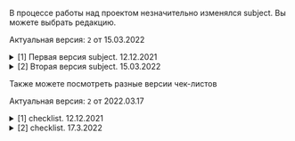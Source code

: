 В процессе работы над проектом незначительно изменялся subject. Вы можете выбрать редакцию.

Актуальная версия: `2` от 15.03.2022

<details>
	<summary> [1] Первая версия subject. 12.12.2021 </summary>

# Subject #

## Minishell ##

Такой же красивый как Shell

Резюме: цель этого проекта - создать простую оболочку. Да, свой маленький bash или zsh. Вы узнаете много нового о процессах и файловых дескрипторах.

## Содержание ##

1. [Введение](#Введение)
2. [Общие инструкции](#Общие-инструкции)
3. [Обязательная часть](#Обязательная-часть)
4. [Бонусная часть](#Бонусная-часть)

## Глава I ##

### Введение ###

Существование оболочек связано с самим существованием ИТ. В то время все кодировщики были согласны с тем, что общение с компьютером с использованием бинарных переключателей 1/0 серьезно раздражало. Было вполне логично, что им пришла в голову идея общаться с компьютером, используя интерактивные строки команд на языке, который немного близок к английскому.

С Minishell вы сможете путешествовать во времени и возвращаться к проблемам, с которыми люди сталкивались, когда Windows еще не существовало.

## Глава II ##


### Общие инструкции ###

* Ваш проект должен быть написан в соответствии с Нормой. Если у вас есть бонусные файлы / функции, они включаются в проверку нормы, и вы получите 0, если внутри есть ошибка нормы;
* Ваши функции не должны завершаться неожиданно (segmentation fault, bus error, double, free и т.д.), За исключением неопределенного поведения. Если это произойдет, ваш проект будет считаться нефункциональным и во время оценки получит 0 баллов;
* При необходимости, все пространство памяти, выделенное кучей, должно быть освобождено должным образом. Утечки недопустимы.
* Если subject требует этого, вы должны отправить Makefile, который скомпилирует ваши исходные файлы для требуемого вывода с флагами -Wall, -Wextra и -Werror, и ваш Makefile не должен повторно связываться;
* Ваш Makefile должен содержать как минимум правила $ (NAME), all, clean, fclean и re;
* Чтобы превратить бонусы в свой проект, вы должны включить бонус правила в свой Makefile, который добавит все различные заголовки, библиотеки или функции, запрещенные в основной части проекта. Бонусы должны быть в другом файле _bonus. {C / h}. Оценка обязательной и бонусной части проводится отдельно;
* Если ваш проект позволяет вам использовать ваш libft, вы должны скопировать его исходный код и связанный с ним Makefile в папку libft с соответствующим Makefile. Makefile вашего проекта должен скомпилировать библиотеку, используя свой Makefile, а затем скомпилировать проект;
* Мы рекомендуем вам создать тестовые программы для своего проекта, даже если эту работу не нужно будет отправлять и оценивать. Это даст вам возможность легко проверить свою работу и работу коллег. Вы найдете эти тесты особенно полезными во время защиты. Действительно, во время защиты вы можете использовать свои тесты и / или тесты партнера, которого вы оцениваете;
* Отправьте свою работу в назначенный репозиторий git. Оцениваться будет только работа в репозитории git. Если DeepThreadt назначен для оценки вашей работы, это будет сделано после ваших оценок коллег. Если во время оценивания Deep Threatt в каком-либо разделе вашей работы произойдет ошибка, оценка будет остановлена.

## Глава III ##

### Обязательная часть ###

Название программы  | minishell
:------------------:|:---------------
Файлы для сдачи     |
Makefile            | да
Параметры			|
Разрешенные внешние функции     |readline, rl_clear_history, rl_on_new_line, rl_replace_line, rl_redisplay, add_history, printf, malloc, free, write, access, open, read, close, fork, wait, waitpid, wait3, wait4, signal, sigaction, kill, exit, getcwd, chdir, stat, lstat, fstat, unlink, execve, dup, dup2, pipe, opendir, readdir, closedir, strerror, perror, isatty, ttyname, ttyslot, ioctl, getenv, tcsetattr, tcgetattr, tgetent, tgetflag, tgetnum, tgetstr, tgoto, tputs
Использование libft | Разрешено
Описание            | Напишите оболочку

Ваша оболочка должна:
* Не интерпретировать незакрытые кавычки или неуказанные специальные символы, такие как `\` или `;`
* Использовать не более одной глобальной переменной. Подумайте и будьте готовы объяснить, почему вы делаете именно так;
* Показывать подсказку при ожидании новой команды;
* Иметь рабочую историю;
* Находить и запускать нужный исполняемый файл (на основе переменной `PATH` или с помощью относительного или абсолютного пути);
* Он должен реализовывать встроенные функции:
	* echo с параметром -n
	* cd только с относительным или абсолютным путем
	* pwd без параметров
	* export без параметров
	* unset без опций
	* env без опций и аргументов
	* exit без опций
* `’` Запрещает любую интерпретацию последовательности символов;
* `"` запрещает любую интерпретацию последовательности символов, кроме символа `$`;
* Перенаправления:
	* `<` должен перенаправлять ввод
	* `>` должен перенаправлять вывод
	* `<<` считывает ввод из текущего источника, пока не появится строка, содержащая только разделитель. Н е нужно обновлять историю!
	* `>>` должен перенаправлять вывод с режимом добавления
* Pipes `|` Вывод каждой команды в пайплайне соединяется через `pipe` с входом следующей команды
* Переменные среды (`$`, за которыми следуют символы) должны расшириться до своих значений
* `$?` должен расшириться до статуса завершения последнего выполненного пайплайна переднего плана
* `ctrl-C`, `ctrl-D`, `ctrl-\` должны работать как в `bash`
* В интерактивном режиме:
	* `ctrl-C` печатает новое приглашение на новой строке
	* `ctrl-D` выход из оболочки
	* `ctrl-\` ничего не делать

> Функция readline может вызвать некоторую утечку, которую не нужно исправлять
>
> Но будьте осторожны, ваш собственный код не должен давать утечек.
>
> Вам стоит ограничиться описанием темы.
>
> Не требуется ничего, о чем не спрашивали.
>
> По каждому пункту, если у вас есть какие-либо сомнения, используйте ссылку на [bash](https://www.gnu.org/savannah-checkouts/gnu/bash/manual/ "Ссылка на мануал по bash") в качестве справочника.

## Глава IV ##

### Бонусная часть ###

* Если Обязательная часть не идеальна, даже не думай о бонусах

* &&, || с круглыми скобками для обозначения приоритетов

* подстановочный знак * должен работать для текущего рабочего каталога

</details>

<details>
	<summary> [2] Вторая версия subject. 15.03.2022 </summary>

# Subject #

## Minishell ##

Такой же красивый как Shell

Резюме: цель этого проекта - создать простую оболочку. Да, свой маленький bash или zsh. Вы узнаете много нового о процессах и файловых дескрипторах.

## Содержание ##

1. [Введение](#Введение)
2. [Общие инструкции](#Общие-инструкции)
3. [Обязательная часть](#Обязательная-часть)
4. [Бонусная часть](#Бонусная-часть)
5. [Представление и экспертная оценка](#Представление-и-экспертная-оценка)

## Глава I ##

### Введение ###

Существование оболочек связано с самим существованием ИТ. В то время все кодировщики были согласны с тем, что общение с компьютером с использованием бинарных переключателей 1/0 серьезно раздражало. Было вполне логично, что им пришла в голову идея общаться с компьютером, используя интерактивные строки команд на языке, который немного близок к английскому.

Благодаря Minishell вы сможете путешествовать во времени и возвращаться к проблемам, с которыми люди сталкивались, когда не существовало Windows.

## Глава II ##


### Общие инструкции ###

* Ваш проект должен быть написан на C;
* Ваш проект должен быть написан в соответствии с Нормой. Если у вас есть бонусные файлы / функции, они включаются в проверку нормы, и вы получите 0, если внутри есть ошибка нормы;
* Ваши функции не должны завершаться неожиданно (segmentation fault, bus error, double, free и т.д.), За исключением неопределенного поведения. Если это произойдет, ваш проект будет считаться нефункциональным и во время оценки получит 0 баллов;
* При необходимости, все пространство памяти, выделенное кучей, должно быть освобождено должным образом. Утечки недопустимы.
* Если subject требует этого, вы должны отправить Makefile, который скомпилирует ваши исходные файлы для требуемого вывода с флагами -Wall, -Wextra и -Werror, и ваш Makefile не должен повторно связываться;
* Ваш Makefile должен содержать как минимум правила $ (NAME), all, clean, fclean и re;
* Чтобы превратить бонусы в свой проект, вы должны включить бонус правила в свой Makefile, который добавит все различные заголовки, библиотеки или функции, запрещенные в основной части проекта. Бонусы должны быть в другом файле _bonus. {C / h}. Оценка обязательной и бонусной части проводится отдельно;
* Если ваш проект позволяет вам использовать ваш libft, вы должны скопировать его исходный код и связанный с ним Makefile в папку libft с соответствующим Makefile. Makefile вашего проекта должен скомпилировать библиотеку, используя свой Makefile, а затем скомпилировать проект;
* Мы рекомендуем вам создать тестовые программы для своего проекта, даже если эту работу не нужно будет отправлять и оценивать. Это даст вам возможность легко проверить свою работу и работу коллег. Вы найдете эти тесты особенно полезными во время защиты. Действительно, во время защиты вы можете использовать свои тесты и / или тесты партнера, которого вы оцениваете;
* Отправьте свою работу в назначенный репозиторий git. Оцениваться будет только работа в репозитории git. Если DeepThreadt назначен для оценки вашей работы, это будет сделано после ваших оценок коллег. Если во время оценивания Deep Threatt в каком-либо разделе вашей работы произойдет ошибка, оценка будет остановлена.

## Глава III ##

### Обязательная часть ###

Название программы  | minishell
:------------------:|:---------------
Файлы для сдачи     | Makefile, *.h, *.c
Makefile            | NAME, all, clean, fclean, re
Параметры			|
Разрешенные внешние функции     | readline, rl_clear_history, rl_on_new_line, rl_replace_line, rl_redisplay, add_history, printf, malloc, free, write, access, open, read, close, fork, wait, waitpid, wait3, wait4, signal, sigaction, sigemptyset, sigaddset, kill, exit, getcwd, chdir, stat, lstat, fstat, unlink, execve, dup, dup2, pipe, opendir, readdir, closedir, strerror, perror, isatty, ttyname, ttyslot, ioctl, getenv, tcsetattr, tcgetattr, tgetent, tgetflag, tgetnum, tgetstr, tgoto, tputs
Использование libft | Разрешено
Описание            | Напишите оболочку

Ваша оболочка должна:
* Отображать приглашение при ожидании новой команды;
* Иметь рабочую историю;
* Находить и запускать нужный исполняемый файл (на основе переменной `PATH` или с помощью относительного или абсолютного пути);
* Использовать не более одной глобальной переменной. Подумайте и будьте готовы объяснить, почему вы делаете именно так;
* Не интерпретировать незакрытые кавычки или специальные символы, которые не требует subject, такие как `\` или `;`
* `’` Запрещает любую интерпретацию последовательности символов;
* `"` запрещает любую интерпретацию последовательности символов, кроме символа `$`;
* Перенаправления:
	* `<` должен перенаправлять ввод
	* `>` должен перенаправлять вывод
	* `<<` считывает ввод из текущего источника, пока не появится строка, содержащая только разделитель. Н е нужно обновлять историю!
	* `>>` должен перенаправлять вывод с режимом добавления
* Pipes `|` Вывод каждой команды в пайплайне соединяется через `pipe` с входом следующей команды
* Переменные среды (`$`, за которыми следуют символы) должны расшириться до своих значений
* `$?` должен расшириться до статуса завершения последнего выполненного пайплайна переднего плана
* `ctrl-C`, `ctrl-D`, `ctrl-\` должны работать как в `bash`
* В интерактивном режиме:
	* `ctrl-C` печатает новое приглашение на новой строке
	* `ctrl-D` выход из оболочки
	* `ctrl-\` ничего не делать
* Он должен реализовывать встроенные функции:
	* echo с опцией -n
	* cd только с относительным или абсолютным путем
	* pwd без опций
	* export без опций
	* unset без опций
	* env без опций и аргументов
	* exit без опций

> Функция readline может вызвать некоторую утечку, которую не нужно исправлять
>
> Но будьте осторожны, ваш собственный код не должен давать утечек.
>
> Вам стоит ограничиться описанием темы.
>
> Не требуется ничего, о чем не спрашивали.
>
> По каждому пункту, если у вас есть какие-либо сомнения, используйте ссылку на [bash](https://www.gnu.org/savannah-checkouts/gnu/bash/manual/ "Ссылка на мануал по bash") в качестве справочника.

## Глава IV ##

### Бонусная часть ###

* Если Обязательная часть не идеальна, даже не думай о бонусах

* &&, || с круглыми скобками для обозначения приоритетов

* подстановочный знак * должен работать для текущего рабочего каталога

> Бонусная часть будет оцениваться только в том случае, если обязательная часть будет ИДЕАЛЬНОЙ. Идеальный означает, что обязательная часть была полностью выполнена и работает без сбоев. Если вы не выполнили ВСЕ обязательные требования, ваша бонусная часть вообще не будет оцениваться.

## Глава V ##

### Представление и экспертная оценка ###

Сдайте задание в своем репозитории Git, как обычно. Во время защиты будет оцениваться только работа внутри вашего репозитория. Не стесняйтесь дважды проверять имена ваших файлов, чтобы убедиться, что они верны.

</details>

Также можете посмотреть разные версии чек-листов

Актуальная версия: `2` от 2022.03.17

<details>
	<summary> [1] checklist. 12.12.2021 </summary>

# Checklist #

## intro ##

- Чтобы избежать каких-либо неожиданностей, тщательно проверьте, чтобы и оценивающие, и оцениваемые учащиеся ознакомились с возможными сценариями, используемыми для облегчения оценивания
- Если оценивающий учащийся еще не завершил этот конкретный проект, этот учащийся обязан прочитать весь предмет до начала защиты
- Используйте доступные на этой шкале флажки, чтобы сигнализировать о пустом репозитории, неработающей программе, ошибке нормы, читерстве и т. д. В этих случаях оценивание завершено и окончательная оценка равна 0 (или -42 в случае читерства). Однако, за исключением мошенничества, вам рекомендуется продолжать обсуждать свою работу (даже если вы еще не закончили ее), чтобы выявить любые проблемы, которые могли вызвать этот сбой, и избежать повторения той же ошибки в будущем.
- Помните, что на время защиты не должно быть ошибок сегментации, других неожиданных, преждевременных, неконтролируемых или непредвиденных остановок программы, в противном случае итоговая оценка равна 0. Используйте соответствующий флаг.
Вам никогда не придется редактировать какой-либо файл, кроме файла конфигурации, если он существует. Если вы хотите отредактировать файл, найдите время, чтобы объяснить причины оцениваемому учащемуся и убедитесь, что вы оба согласны с этим.
- Также необходимо проверить отсутствие утечек памяти. Любая память, выделенная в куче, должна быть должным образом освобождена до окончания выполнения.
Вам разрешено использовать любой из различных инструментов, доступных на компьютере, таких как утечки, valgrind или e_fence. В случае утечек памяти отметьте соответствующий флаг.

## Mandatory Part ##

### Simple command ###
- Выполните простую команду с абсолютным путем, например, `/bin/ls` или любую другую команду без параметров.
### Arguments ###
- Выполнить простую команду с абсолютным путем, например `/bin/ls` или любую другую команду с аргументами, но без кавычек и двойных кавычек
- Повторить несколько раз с разными командами и аргументами
### echo ###
- Выполнить команду `echo` с аргументами или параметрами или без них.
- Повторить несколько раз с разными аргументами
## exit ##
- Выполнить команду `exit` с аргументами или без них
- Повторить несколько раз с разными аргументами
- Не забудьте перезапустить минишелл
### Return value of a process ###
- Выполните простую команду с абсолютным путем, например, `/bin/ls` или любую другую команду с аргументами, но без кавычек и двойных кавычек, затем выполните команду `echo $?`
- Проверьте напечатанное значение. Вы можете повторить то же самое в bash и сравнить его.
- Повторите несколько раз с разными командами и аргументами, используйте некоторые неудачные команды, такие как `/bin/ls filethatdoesnexist`.
### Semicolons ###
- Выполнять несколько простых команд с абсолютным путем с аргументами, но разделять их точкой с запятой.
- Повторите несколько раз с разными командами и не забудьте попробовать с пробелами вокруг точек с запятой или без них.
### Signals ###
- Попробуйте `Ctrl-C` в пустой подсказке
- Попробуйте `Ctrl-\` в пустой подсказке
- Попробуйте `Ctrl-D` в пустой подсказке
- Попробуйте `Ctrl-C` в подсказке после того, как вы что-то написали
- Попробуйте `Ctrl-D` в подсказке после того, как вы что-то написали
- Попробуйте `Ctrl-\` в подсказке после того, как вы что-то написали
- Попробуйте `Ctrl-C` после запуска блокирующей команды, такой как cat или grep, без аргументов.
- Попробуйте `ctrl-\` после запуска блокирующей команды, такой как cat или grep, без аргументов.
- Попробуйте `Ctrl-D` после запуска блокирующей команды, такой как cat или grep, без аргументов.
- Повторить несколько раз с разными командами
### Double Quotes ###
- Выполните простую команду с абсолютным путем с аргументами, но на этот раз с двойными кавычками (в кавычки следует включать пробелы и точки с запятой)
- Подумайте о пустых аргументах или странном использовании `\`
- Не пытайтесь использовать многострочные строки
### env ###
- Проверьте, показывает ли env текущие переменные среды.
### export ###
- Экспортировать переменные среды, создавать новые и заменять старые
- Проверьте их с env
### unset ###
- Экспортировать переменные среды, создавать новые и заменять старые
- Используйте `unset`, чтобы удалить некоторые из них
- Проверьте результат с помощью env
### Environment Variables ###
- Выполнить `echo` с некоторыми переменными `$` в качестве аргументов
- Проверьте, правильно ли работают двойные кавычки вокруг переменных `$` (как в `bash`)
### cd ###
- Используйте команду `cd` для перемещения рабочего каталога и проверьте, находитесь ли вы в правильном каталоге с помощью `/bin/ls`
- Повторите несколько раз с рабочим и неработающим `cd`
- попробуй `.` `..` тоже в качестве аргументов
### pwd ###
- Используйте команду `pwd`
- Повторить несколько раз в нескольких каталогах
### Relative Path ###
- Выполнять команды, но на этот раз использовать относительный путь
- Повторить несколько раз в нескольких каталогах со сложным относительным путем (много..)
### Environment Path ###
- Выполнять команды, но на этот раз без пути. (`ls`, `wc`, `awk` и т.д.)
- Отмените `$PATH` и проверьте, не работает ли он больше.
- Установите `$PATH` в значение нескольких каталогов (`каталог1:каталог2`) и убедитесь, что каталоги проверяются в порядке слева-направо.
### Simple Quotes ###
- Выполнять команды с простыми кавычками в качестве аргумента
- Попробуйте пустые аргументы
- Попробуйте использовать переменные среды, пробелы и точки с запятой в простых кавычках.
### Redirection ###
- Выполнять команды с перенаправлениями `<` и/или `>`
- Повторяйте несколько раз с разными командами и аргументами и иногда меняйте `>` на `>>`
- Проверьте, не сработали ли несколько одинаковых перенаправлений.
### Pipes ###
- Выполнять команды с такими каналами, как `cat file | grep bla | more`
- Повторить несколько раз с разными командами и аргументами
- Попробуйте несколько неудачных команд, таких как `ls filethatdoesntexist | grep bla | more`
- Попробуйте смешивать пайпы и перенаправления.
### Go Crazy ###
- Выполните команды, которые не должны работать, как `dsbksdgbksdghsd`, и проверьте, не вылетает ли оболочка и не печатается ли ошибка.
- Попробуйте выполнить очень-очень длинную команду с кучей аргументов.
- Получайте удовольствие от этой красивой мини-оболочки и наслаждайтесь ею.

## Bonus ##

>Мы рассмотрим ваши бонусы тогда и только тогда, когда ваша обязательная часть будет отличной. Это означает, что вы должны выполнить обязательную часть, от начала до конца, и ваше управление ошибками должно быть безупречным, даже в случаях искривленного или неправильного использования. Так что, если вы не набрали все очки в обязательной части во время этой защиты, бонусы будут полностью проигнорированы.
### double left redirection ###
- Проверьте, работает ли `<<` нормально
### Line editing ###
- Можем ли мы перемещать курсор влево и вправо и редактировать строку, вставляя или удаляя символы в месте расположения курсора
- Можем ли мы перемещаться по истории вверх и вниз
- Можем ли мы скопировать и вставить всю/часть строки, используя последовательность клавиш
- Можем ли мы перемещать слово за словом с помощью `Ctrl+влево` или `Ctrl+вправо`
- Перейти непосредственно к началу или концу строки с домом или концом
- Запись и редактирование команд с многострочными линиями
### And, Or ###
- Используйте `&&`, `||` и `круглые скобки` с командами и проверьте, работает ли это как `bash`
- За каждый рабочий флаг дают 1 балл
- Если все флаги работают, дайте 1 бонусное очко.
### WildCard ###
- Используйте подстановочные знаки в аргументах
- Try things like `*/*`
- Go crazy with wildcards

</details>

<details>
	<summary> [2] checklist. 17.3.2022 </summary>

# Checklist #

## Введение ##
Пожалуйста, соблюдайте следующие правила:
- Оставайтесь вежливым, учтивым, уважительным и конструктивным на протяжении всего процесса оценки. От этого зависит благополучие общества.

- Определите вместе со студентом или группой, чья работа оценивается, возможные недостатки в их проекте. Найдите время, чтобы обсудить и обсудить проблемы, которые, возможно, были выявлены.
- Вы должны учитывать, что могут быть некоторые различия в том, как ваши коллеги могли понять инструкции проекта и объем его функций. Всегда будьте непредвзяты и оценивайте их как можно честнее. Педагогика полезна только и только в том случае, если экспертная оценка проводится серьезно.

## Методические рекомендации ##
- Оценивайте только ту работу, которая была сдана в репозиторий Git оцениваемого учащегося или группы.
- Дважды проверьте, что репозиторий Git принадлежит учащимся. Убедитесь, что проект соответствует ожиданиям. Также убедитесь, что «git clone» используется в пустой папке.
- Внимательно проверьте, чтобы не использовались вредоносные псевдонимы, чтобы обмануть вас и заставить оценить что-то, что не является содержимым официального репозитория.
- Во избежание каких-либо неожиданностей и, если применимо, вместе просмотрите все сценарии, используемые для облегчения оценивания (сценарии для тестирования или автоматизации).
- Если вы не выполнили задание, которое собираетесь оценивать, вы должны прочитать всю тему до начала процесса оценивания.
- Используйте доступные флаги, чтобы сообщить о пустом репозитории, неработающей программе, ошибке Norm, читерстве и так далее.
В этих случаях процесс оценки завершается и окончательная оценка равна 0 или -42 в случае списывания. Однако, за исключением списывания, учащимся настоятельно рекомендуется вместе просмотреть сданную работу, чтобы выявить ошибки, которые не следует повторять в будущем.
- Помните, что на время защиты не должно быть ошибок сегментации, других непредвиденных, преждевременных, неконтролируемых или непредвиденных остановок программы, в противном случае итоговая оценка равна 0. Используйте соответствующий флаг. Вам никогда не придется редактировать какой-либо файл, кроме файла конфигурации, если он существует. Если вы хотите отредактировать файл, найдите время, чтобы объяснить причины оцениваемому учащемуся и убедитесь, что вы оба согласны с этим.
- Также необходимо проверить отсутствие утечек памяти. Любая память, выделенная в куче, должна быть должным образом освобождена до окончания выполнения. Вам разрешено использовать любой из различных инструментов, доступных на компьютере, таких как утечки, valgrind или e_fence. В случае утечек памяти отметьте соответствующий флаг.

## Mandatory Part ##

### Компиляция ###
- Используйте `make -n`, чтобы увидеть, использует ли компиляция `-Wall -Wextra -Werror`. Если нет, выберите флаг `неверная компиляция`.
- `minishell` компилируется без ошибок. Если нет, выберите флаг.
- `Makefile` не должен перелинковываться. Если нет, выберите флаг.

### Простая команда и глобальные переменные ###
- Выполните простую команду с абсолютным путем, например `/bin/ls`, или любую другую команду без каких-либо параметров.
- Сколько глобальных переменных используется? Почему? Попросите оцениваемого учащегося привести конкретный пример того, почему это кажется обязательным или логичным.
- Проверить пустую команду.
- Проверяйте только пробелы или табуляции.
- Если что-то вылетает, выберите флаг `крушение`.
- Если что-то не работает, выберите флаг `неполная работа`.

### Аргументы и история ###
- Выполните простую команду с абсолютным путем, например `/bin/ls`, или любую другую команду с аргументами, но без кавычек или двойных кавычек.
- Повторите несколько раз с разными командами и аргументами.
- Если что-то падает, выберите флаг `крах`.
- Если что-то не работает, выберите флаг `неполная работа`.

### echo ###
- Выполнить команду `echo` с аргументами или без них или с параметром `-n`.
- Повторить несколько раз с разными аргументами.
- Если что-то падает, выберите флаг `крах`.
- Если что-то не работает, выберите флаг `неполная работа`.

### exit ###
- Выполнить команду выхода с аргументами или без них.
- Повторить несколько раз с разными аргументами.
- Не забудьте перезапустить `minishell`
- Если что-то падает, выберите флаг `крах`.
- Если что-то не работает, выберите флаг `неполная работа`.

### Возвращаемое значение процесса ###
- Выполните простую команду с абсолютным путем, например `/bin/ls`, или любую другую команду с аргументами, но без кавычек и двойных кавычек. Затем выполните команду `echo $?`
- Проверьте напечатанное значение. Вы можете сделать то же самое в `bash`, чтобы сравнить результаты.
- Повторите несколько раз с разными командами и аргументами. Попробуйте некоторые неправильные команды, такие как `bin/ls filethatdoesntexist`.
- Попробуйте что-нибудь вроде expr `$? + $?`
- Если что-то падает, выберите флаг "крах".
- Если что-то не работает, выберите флаг "неполная работа".

### Сигналы ###
- `ctrl-C` в пустом приглашении должно отображать новую строку с новым приглашением.
- `ctrl-\` в пустом приглашении ничего делать не должен.
- `ctrl-D` в пустом приглашении должен выйти из `minishell` --> `RELAUNCH`!
- `ctrl-C` в подсказке после того, как вы написали что-то, должна отобразить новую строку с новой подсказкой.
- Буфер тоже должен быть чистым. Нажмите `Enter`, чтобы убедиться, что ничего из предыдущей строки не выполняется.
- `ctrl-D` в подсказке после того, как вы что-то написали, ничего не должно делать.
- `ctrl-\` в подсказке после того, как вы что-то написали, ничего не должно делать.
- Попробуйте `Ctrl-C` после запуска блокирующей команды, такой как `cat`, без аргументов или `grep something`.
- Попробуйте `ctrl-\` после запуска блокирующей команды, такой как `cat`, без аргументов или `grep something`.
- Попробуйте `Ctrl-D` после запуска блокирующей команды, такой как `cat`, без аргументов или `grep something`.
- Повторите несколько раз, используя разные команды.
- Если что-то падает, выберите флаг `крах`.
- Если что-то не работает, выберите флаг `неполная работа`.

### Двойные кавычки ###
- Выполните простую команду с аргументами и на этот раз также используйте двойную
кавычки (вы также должны попытаться включить пробелы).
- Попробуйте ввести команду вроде: `echo cat lol.c | cat > lol.c`
- Попробуйте что-нибудь, кроме `$`.
- Если что-то падает, выберите флаг `крах`.
- Если что-то не работает, выберите флаг `неполная работа`.

### Одиночные кавычки ###
- Выполнять команды с одинарными кавычками в качестве аргументов.
- Попробуйте пустые аргументы.
- Попробуйте переменные среды, пробелы, каналы, перенаправление в одинарных кавычках.
- `echo '$USER'` должен напечатать `"$USER"`.
- Ничто не должно быть интерпретировано.

### env ###
- Проверьте, показывает ли env текущие переменные среды.

### export ###
- Экспортируйте переменные среды, создавайте новые и заменяйте старые.
- Проверьте результат с помощью env.

### unset ###
- Экспортируйте переменные среды, создавайте новые и заменяйте старые.
- Используйте unset, чтобы удалить некоторые из них.
- Проверьте результат с помощью env.

### cd ###
- Используйте команду cd для перемещения рабочего каталога и проверьте, находитесь ли вы в правильном каталоге с помощью `/bin/ls`
- Повторите несколько раз с работающим и неработающим `cd`
- Также попробуйте `.` и `..` в качестве аргументов.

### pwd ###
- Используйте команду `pwd`.
- Повторите несколько раз в разных каталогах.

###  Относительный путь ###
- Выполнять команды, но на этот раз использовать относительный путь.
- Многократное повторение в разных каталогах со сложным относительным путем (много ..).

### Envriroments path ###
- Выполнять команды, но на этот раз без пути (`ls, wc, awk` и т. д.).
- Отмените `$PATH` и убедитесь, что команды больше не работают.
- Установите `$PATH` в значение нескольких каталогов (`каталог1:каталог2`) и убедитесь, что каталоги проверяются в порядке слева направо.

### redirections ###
- Выполнять команды с перенаправлениями <и/или>
- Повторяйте несколько раз с разными командами и аргументами и иногда меняйте > на >>
- Проверьте, не сработали ли несколько попыток одного и того же перенаправления.
- Тест << перенаправления (он не должен обновлять историю).

### pipes ###
- Выполнять команды с такими каналами, как `cat file | grep bla | more`
- Повторите несколько раз с разными командами и аргументами.
- Попробуйте некоторые неправильные команды, такие как `ls filethatdoesntexist | grep bla | more`
- Попробуйте смешивать пайпы и перенаправления.

### Go Crazy and history ###
- Введите командную строку, затем используйте `ctrl-C` и нажмите `Enter`. Буфер должен быть чистым, и не должно ничего выполняться.
- Можем ли мы перемещаться по истории, используя `Вверх и вниз`? Можем ли мы повторить какую-то команду?
- Выполнять команды, которые не должны работать как `dsbksdgbksdghsd`. Убедитесь, что `minishell` не падает и не печатает ошибку.
- `cat | cat | ls` должен вести себя `нормально`.
- Попробуйте выполнить длинную команду с кучей аргументов.
- Получайте удовольствие от этой красивой мини-оболочки и наслаждайтесь ею!

### Environment variables ###
- Выполнить `echo` с некоторыми переменными окружения (`$variable`) в качестве аргументов.
- Убедитесь, что `$` интерпретируется как переменная среды.
- Убедитесь, что двойные кавычки интерполируют `$`.
- Убедитесь, что `USER` существует. В противном случае установите его.
- `echo "$USER"` должно вывести значение переменной `USER`.

## BONUS ##

> Оценивайте бонусную часть тогда и только тогда, когда обязательная часть была полностью и идеально выполнена, а управление ошибками обрабатывает неожиданное или неправильное использование. В случае, если при защите не были пройдены все обязательные баллы, бонусные баллы должны быть полностью проигнорированы.

### And, or ###
- Используйте `&&`, `||` и `круглые скобки` с командами и убедитесь, что `minishell` ведет себя так же, как `bash`.

### Wildcard ###
- Используйте подстановочные знаки в аргументах в текущем рабочем каталоге.

### Сюрприз! (или не...) ###
- Установите переменную среды `USER`.
- `echo "'$USER'"` должно печатать значение переменной `USER`.
- `echo '"$USER"' должно печатать `"$USER"`.

</details>
